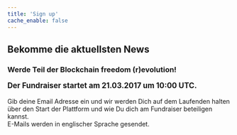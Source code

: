 ```yaml
---
title: 'Sign up'
cache_enable: false
---
```


## Bekomme die aktuellsten News
### Werde Teil der Blockchain freedom (r)evolution!

<big><b>Der Fundraiser startet am 21.03.2017 um 10:00 UTC.</b></big>
<br><br>
Gib deine Email Adresse ein und wir werden Dich auf dem Laufenden halten<br>
über den Start der Plattform und wie Du dich am Fundraiser beteiligen kannst.<br>
E-Mails werden in englischer Sprache gesendet.
